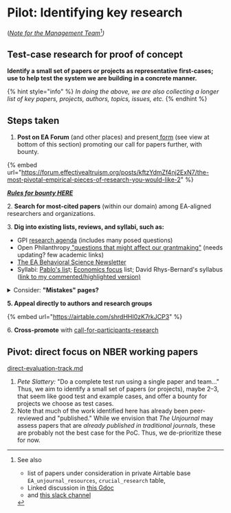 # Pilot: Identifying key research

([_Note for the Management Team_](#user-content-fn-1)[^1]_)_

## Test-case research for proof of concept

**Identify a small set of papers or projects as representative first-cases; use to help test the system we are building in a concrete manner.**

{% hint style="info" %}
_In doing the above, we are also collecting a longer list of key papers, projects, authors, topics, issues, etc._
{% endhint %}

## Steps taken

1. **Post on EA Forum** (and other places) and present[ form](https://airtable.com/shrdHHI0zK7rkJCP3) (see view at bottom of this section) promoting our call for papers further, with bounty.

{% embed url="https://forum.effectivealtruism.org/posts/kftzYdmZf4nj2ExN7/the-most-pivotal-empirical-pieces-of-research-you-would-like-2" %}

[_**Rules for bounty HERE**_](https://docs.google.com/document/d/17Z4ENov9BYvbvrtFju1X5d8-mD0vCdyagSPd9ArSC2Y/edit)

2\. **Search for most-cited papers** (within our domain) among EA-aligned researchers and organizations.

3\. **Dig into existing lists, reviews, and syllabi, such as:**

* GPI [research agenda](https://globalprioritiesinstitute.org/research-agenda-web-version/#22\_Epistemological\_issues) (includes many posed questions)
* Open Philanthropy[ "questions that might affect our grantmaking"](https://www.openphilanthropy.org/blog/technical-and-philosophical-questions-might-affect-our-grantmaking) (needs updating? few academic links)
* [The EA Behavioral Science Newsletter](https://preview.mailerlite.com/m9i6r0j7h9)
* Syllabi: [Pablo's lis](http://www.stafforini.com/blog/effective-altruism-syllabi/)t; [Economics focus](https://effective-giving-marketing.gitbook.io/economics-for-ea-and-vice-versa/existing-resources-programs-examples) list; David Rhys-Bernard's syllabus ([link to my commented/highlighted version)](https://docs.google.com/document/d/1LeHrhhAcSWGQze6nSeaA9eNIXoG2vqPKM6-PrHognR0/edit)

<details>

<summary>Consider: <strong>"Mistakes" pages?</strong></summary>

* [Givewell](https://www.givewell.org/about/our-mistakes) (mainly _operational mistakes)_

<!---->

* [ACX/Scott Alexander](https://astralcodexten.substack.com/p/mistakes?s=r)

Not very relevant because focused on operational issues

</details>

**5. Appeal directly to authors and research groups**

{% embed url="https://airtable.com/shrdHHI0zK7rkJCP3" %}

6\. **Cross-promote** with [call-for-participants-research](../../readme-1/call-for-participants-research/ "mention")

## Pivot: direct focus on NBER working papers

[direct-evaluation-track.md](../../policies-projects-evaluation-workflow/considering-projects/direct-evaluation-track.md "mention")

1. _Pete Slattery:_ "Do a complete test run using a single paper and team…" Thus, we aim to identify a small set of papers (or projects), maybe 2–3, that seem like good test and example cases, and offer a bounty for projects we choose as test cases.
2. Note that much of the work identified here has already been peer-reviewed and "published." While we envision that _The Unjournal_ may assess papers that are _already published in traditional journals_, these are probably not the best case for the PoC. Thus, we de-prioritize these for now.

[^1]: See also

    * list of papers under consideration in private Airtable base `EA_unjournal_resources`, `crucial_research` table,
    * Linked discussion in [this Gdoc](https://docs.google.com/document/d/14HXHQTqwJ5VOw-SBoJD8Sd3jathdO9geKdmhdOOx\_Gw/edit#heading=h.b6n4xb3q8q3c)
    * and [this slack channel](https://docs.google.com/document/d/14HXHQTqwJ5VOw-SBoJD8Sd3jathdO9geKdmhdOOx\_Gw/edit)

